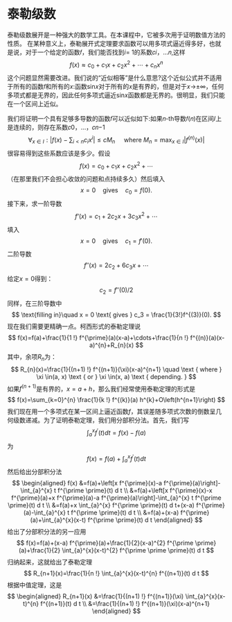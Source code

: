 # 泰勒级数

泰勒级数展开是一种强大的数学工具。在本课程中，它被多次用于证明数值方法的性质。
在某种意义上，泰勒展开式定理要求函数可以用多项式逼近得多好，也就是说，对于一个给定的函数𝑓，我们能否找到𝑖= 1的系数𝑐𝑖，…𝑛,这样
$$
f(x) \approx c_{0}+c_{1} x+c_{2} x^{2}+\cdots+c_{n} x^{n}
$$
这个问题显然需要改进。我们说的“近似相等”是什么意思?这个近似公式并不适用于所有的函数𝑓和所有的𝑥:函数sin𝑥对于所有的𝑥是有界的，但是对于𝑥→±∞，任何多项式都是无界的，因此任何多项式逼近sin𝑥函数都是无界的。很明显，我们只能在一个区间上近似。

我们将证明一个具有足够多导数的函数𝑓可以近似如下:如果𝑛-th导数𝑓(𝑛)在区间𝐼上是连续的，则存在系数𝑐0，…，𝑐𝑛−1
$$
\forall_{x \in I}:\left|f(x)-\sum_{i<n} c_{i} x^{i}\right| \leq c M_{n} \quad \text { where } M_{n}=\max _{x \in I}\left|f^{(n)}(x)\right|
$$
很容易得到这些系数应该是多少。假设
$$
f(x)=c_0+c_1x+c_2x^2+\cdots
$$
（在那里我们不会担心收敛的问题和点持续多久）然后填入
$$
x=0\quad \text{gives}\quad c_0=f(0).
$$
接下来，求一阶导数
$$
f‘(x)=c_1+2c_2x+3c_3x^2+\cdots
$$
填入
$$
x=0\quad \text{gives}\quad c_1=f'(0).
$$
二阶导数
$$
f''(x)=2c_2+6c_3x+\cdots
$$
给定$x=0$得到：
$$
c_2=f''(0)/2
$$
同样，在三阶导数中
$$
\text{filling in}\quad  x = 0 \text{ gives } c_3 = \frac{1}{3!}f^{(3)}(0).
$$
现在我们需要更精确一点。柯西形式的泰勒定理说
$$
f(x)=f(a)+\frac{1}{1 !} f^{\prime}(a)(x-a)+\cdots+\frac{1}{n !} f^{(n)}(a)(x-a)^{n}+R_{n}(x)
$$
其中，余项$R_n$为：
$$
R_{n}(x)=\frac{1}{(n+1) !} f^{(n+1)}(\xi)(x-a)^{n+1} \quad \text { where } \xi \in(a, x) \text { or } \xi \in(x, a) \text { depending. }
$$
如果$f^{(n+1)}$是有界的，$x=a+h$，那么我们经常使用泰勒定理的形式是
$$
f(x)=\sum_{k=0}^{n} \frac{1}{k !} f^{(k)}(a) h^{k}+O\left(h^{n+1}\right)
$$
我们现在用一个多项式在某一区间上逼近函数$f$，其误差随多项式次数的倒数呈几何级数递减。为了证明泰勒定理，我们用分部积分法。首先，我们写
$$
\int_{a}^{x} f^{\prime}(t) d t=f(x)-f(a)
$$
为
$$
f(x)=f(a)+\int_{a}^{x} f^{\prime}(t) d t
$$
然后给出分部积分法
$$
\begin{aligned}
f(x) &=f(a)+\left[x f^{\prime}(x)-a f^{\prime}(a)\right]-\int_{a}^{x} t f^{\prime \prime}(t) d t \\
&=f(a)+\left[x f^{\prime}(x)-x f^{\prime}(a)+x f^{\prime}(a)-a f^{\prime}(a)\right]-\int_{a}^{x} t f^{\prime \prime}(t) d t \\
&=f(a)+x \int_{a}^{x} f^{\prime \prime}(t) d t+(x-a) f^{\prime}(a)-\int_{a}^{x} t f^{\prime \prime}(t) d t \\
&=f(a)+(x-a) f^{\prime}(a)+\int_{a}^{x}(x-t) f^{\prime \prime}(t) d t
\end{aligned}
$$
给出了分部积分法的另一应用
$$
f(x)=f(a)+(x-a) f^{\prime}(a)+\frac{1}{2}(x-a)^{2} f^{\prime \prime}(a)+\frac{1}{2} \int_{a}^{x}(x-t)^{2} f^{\prime \prime \prime}(t) d t
$$
归纳起来，这就给出了泰勒定理
$$
R_{n+1}(x)=\frac{1}{n !} \int_{a}^{x}(x-t)^{n} f^{(n+1)}(t) d t
$$
根据中值定理，这是
$$
\begin{aligned}
R_{n+1}(x) &=\frac{1}{(n+1) !} f^{(n+1)}(\xi) \int_{a}^{x}(x-t)^{n} f^{(n+1)}(t) d t \\
&=\frac{1}{(n+1) !} f^{(n+1)}(\xi)(x-a)^{n+1}
\end{aligned}
$$

